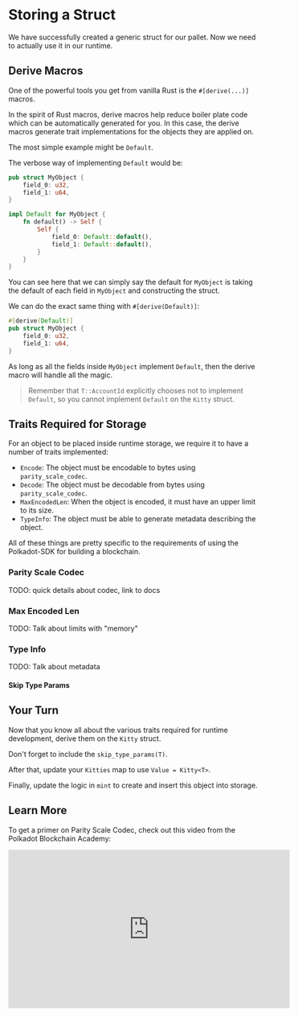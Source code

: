 # Storing a Struct

We have successfully created a generic struct for our pallet. Now we need to actually use it in our runtime.

## Derive Macros

One of the powerful tools you get from vanilla Rust is the `#[derive(...)]` macros.

In the spirit of Rust macros, derive macros help reduce boiler plate code which can be automatically generated for you. In this case, the derive macros generate trait implementations for the objects they are applied on.

The most simple example might be `Default`.

The verbose way of implementing `Default` would be:

```rust
pub struct MyObject {
	field_0: u32,
	field_1: u64,
}

impl Default for MyObject {
	fn default() -> Self {
		Self {
			field_0: Default::default(),
			field_1: Default::default(),
		}
	}
}
```

You can see here that we can simply say the default for `MyObject` is taking the default of each field in `MyObject` and constructing the struct.

We can do the exact same thing with `#[derive(Default)]`:

```rust
#[derive(Default)]
pub struct MyObject {
	field_0: u32,
	field_1: u64,
}
```

As long as all the fields inside `MyObject` implement `Default`, then the derive macro will handle all the magic.

> Remember that `T::AccountId` explicitly chooses not to implement `Default`, so you cannot implement `Default` on the `Kitty` struct.

## Traits Required for Storage

For an object to be placed inside runtime storage, we require it to have a number of traits implemented:

- `Encode`: The object must be encodable to bytes using `parity_scale_codec`.
- `Decode`: The object must be decodable from bytes using `parity_scale_codec`.
- `MaxEncodedLen`: When the object is encoded, it must have an upper limit to its size.
- `TypeInfo`: The object must be able to generate metadata describing the object.

All of these things are pretty specific to the requirements of using the Polkadot-SDK for building a blockchain.

### Parity Scale Codec

TODO: quick details about codec, link to docs

### Max Encoded Len

TODO: Talk about limits with "memory"

### Type Info

TODO: Talk about metadata

#### Skip Type Params

## Your Turn

Now that you know all about the various traits required for runtime development, derive them on the `Kitty` struct.

Don't forget to include the `skip_type_params(T)`.

After that, update your `Kitties` map to use `Value = Kitty<T>`.

Finally, update the logic in `mint` to create and insert this object into storage.

## Learn More

To get a primer on Parity Scale Codec, check out this video from the Polkadot Blockchain Academy:

<iframe width="560" height="315" src="https://www.youtube.com/embed/6N6BopyYKq4?si=y7L9rmAoWbD803LW" title="YouTube video player" frameborder="0" allow="accelerometer; autoplay; clipboard-write; encrypted-media; gyroscope; picture-in-picture; web-share" referrerpolicy="strict-origin-when-cross-origin" allowfullscreen></iframe>

